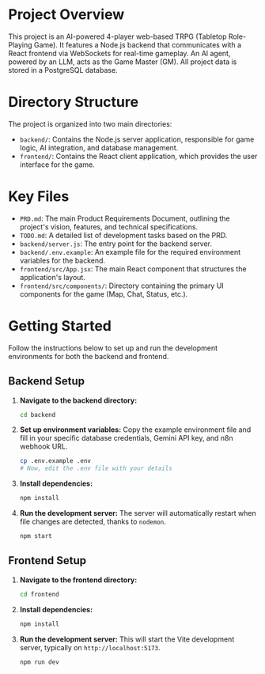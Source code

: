 # Project Overview

This project is an AI-powered 4-player web-based TRPG (Tabletop Role-Playing Game). It features a Node.js backend that communicates with a React frontend via WebSockets for real-time gameplay. An AI agent, powered by an LLM, acts as the Game Master (GM). All project data is stored in a PostgreSQL database.

# Directory Structure

The project is organized into two main directories:

-   `backend/`: Contains the Node.js server application, responsible for game logic, AI integration, and database management.
-   `frontend/`: Contains the React client application, which provides the user interface for the game.

# Key Files

-   `PRD.md`: The main Product Requirements Document, outlining the project's vision, features, and technical specifications.
-   `TODO.md`: A detailed list of development tasks based on the PRD.
-   `backend/server.js`: The entry point for the backend server.
-   `backend/.env.example`: An example file for the required environment variables for the backend.
-   `frontend/src/App.jsx`: The main React component that structures the application's layout.
-   `frontend/src/components/`: Directory containing the primary UI components for the game (Map, Chat, Status, etc.).

# Getting Started

Follow the instructions below to set up and run the development environments for both the backend and frontend.

## Backend Setup

1.  **Navigate to the backend directory:**
    ```bash
    cd backend
    ```

2.  **Set up environment variables:**
    Copy the example environment file and fill in your specific database credentials, Gemini API key, and n8n webhook URL.
    ```bash
    cp .env.example .env
    # Now, edit the .env file with your details
    ```

3.  **Install dependencies:**
    ```bash
    npm install
    ```

4.  **Run the development server:**
    The server will automatically restart when file changes are detected, thanks to `nodemon`.
    ```bash
    npm start
    ```

## Frontend Setup

1.  **Navigate to the frontend directory:**
    ```bash
    cd frontend
    ```

2.  **Install dependencies:**
    ```bash
    npm install
    ```

3.  **Run the development server:**
    This will start the Vite development server, typically on `http://localhost:5173`.
    ```bash
    npm run dev
    ```